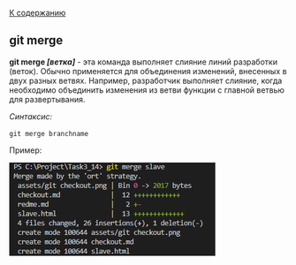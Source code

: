 [К содержанию](./README.md)
## git merge
**git merge *[ветка]*** - эта команда выполняет слияние линий разработки (веток). Обычно применяется для объединения изменений, внесенных в двух разных ветвях. Например, разработчик выполняет слияние, когда необходимо объединить изменения из ветви функции с главной ветвью для развертывания.

_Синтаксис:_
```
git merge branchname
```

Пример:

![git merge.png](./assets/git%20merge.png)